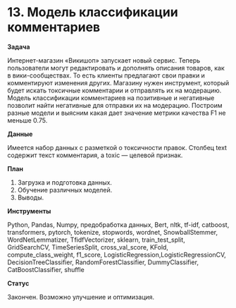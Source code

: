 # 13. Модель классификации комментариев

**Задача**

Интернет-магазин «Викишоп» запускает новый сервис. Теперь пользователи могут редактировать и дополнять описания товаров, как в вики-сообществах. То есть клиенты предлагают свои правки и комментируют изменения других. Магазину нужен инструмент, который будет искать токсичные комментарии и отправлять их на модерацию.
Модель классификации комментариев на позитивные и негативные позволит найти негативные для отправки их на модерацию. 
Построим разные модели и выясним какая дает значение метрики качества F1 не меньше 0.75.

**Данные**

Имеется набор данных с разметкой о токсичности правок.
Столбец text содержит текст комментария, а toxic — целевой признак.

**План**

1.	Загрузка и подготовка данных.
2.	Обучение различных моделей.
3.	Выводы.

**Инструменты**

Python, Pandas, Numpy, предобработка данных, Bert, nltk, tf-idf, catboost, transformers, pytorch, tokenize, stopwords, wordnet, SnowballStemmer, WordNetLemmatizer, TfidfVectorizer, sklearn, train_test_split, GridSearchCV, TimeSeriesSplit, cross_val_score, KFold, compute_class_weight, f1_score, LogisticRegression,LogisticRegressionCV, DecisionTreeClassifier, RandomForestClassifier, DummyClassifier, CatBoostClassifier, shuffle

**Статус**

Закончен. Возможно улучшение и оптимизация.